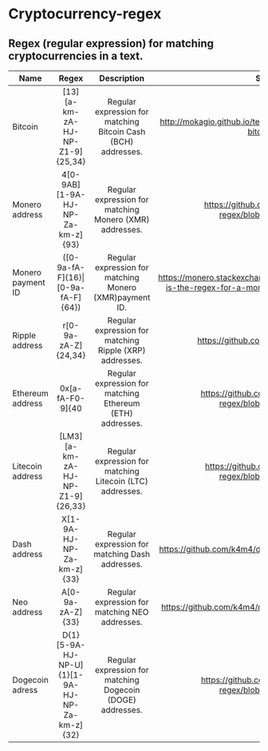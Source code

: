 # Cryptocurrency-regex
## Regex (regular expression) for matching cryptocurrencies in a text.

| Name       | Regex           | Description     |Source          |
| ---------- |:---------------:| :--------------:| :--------------:|
| Bitcoin | [13][a-km-zA-HJ-NP-Z1-9]{25,34} | Regular expression for matching Bitcoin Cash (BCH) addresses. | http://mokagio.github.io/tech-journal/2014/11/21/regex-bitcoin.html |
| Monero address | 4[0-9AB][1-9A-HJ-NP-Za-km-z]{93} | Regular expression for matching Monero (XMR) addresses. | https://github.com/k4m4/monero-regex/blob/master/index.js |
| Monero payment ID | ([0-9a-fA-F]{16}\|[0-9a-fA-F]{64}) | Regular expression for matching Monero (XMR)payment ID. | https://monero.stackexchange.com/questions/2554/what-is-the-regex-for-a-monero-address-or-payment-id |
| Ripple address | r[0-9a-zA-Z]{24,34} | Regular expression for matching Ripple (XRP) addresses. | https://github.com/k4m4/ripple-regex |
| Ethereum address | 0x[a-fA-F0-9]{40 | Regular expression for matching Ethereum (ETH) addresses. | https://github.com/k4m4/ethereum-regex/blob/master/index.js |
| Litecoin address | [LM3][a-km-zA-HJ-NP-Z1-9]{26,33} | Regular expression for matching Litecoin (LTC) addresses. | https://github.com/k4m4/litecoin-regex/blob/master/index.js |
| Dash address | X[1-9A-HJ-NP-Za-km-z]{33} | Regular expression for matching Dash addresses. | https://github.com/k4m4/dash-regex/blob/master/index.js |
| Neo address | A[0-9a-zA-Z]{33} | Regular expression for matching NEO addresses. | https://github.com/k4m4/neo-regex/blob/master/index.js |
| Dogecoin adress | D{1}[5-9A-HJ-NP-U]{1}[1-9A-HJ-NP-Za-km-z]{32} | Regular expression for matching Dogecoin (DOGE) addresses. | https://github.com/k4m4/dogecoin-regex/blob/master/index.js |
